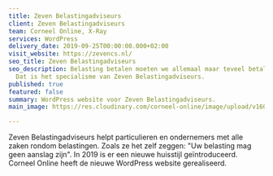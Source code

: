 ```yaml
---
title: Zeven Belastingadviseurs
client: Zeven Belastingadviseurs
team: Corneel Online, X-Ray
services: WordPress
delivery_date: 2019-09-25T00:00:00.000+02:00
visit_website: https://zevencs.nl/
seo_title: Zeven Belastingadviseurs
seo_description: Belasting betalen moeten we allemaal maar teveel betalen wil niemand.
  Dat is het specialisme van Zeven Belastingadviseurs.
published: true
featured: false
summary: WordPress website voor Zeven Belastingadviseurs.
main_image: https://res.cloudinary.com/corneel-online/image/upload/v1603107702/corneel/zeven_za8ahr.jpg

---
```

Zeven Belastingadviseurs helpt particulieren en ondernemers met alle zaken rondom belastingen. Zoals ze het zelf zeggen: "Uw belasting mag geen aanslag zijn". In 2019 is er een nieuwe huisstijl geïntroduceerd. Corneel Online heeft de nieuwe WordPress website gerealiseerd.